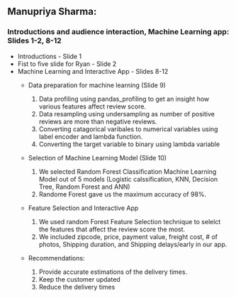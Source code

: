 ## Manupriya Sharma:


### Introductions and audience interaction, Machine Learning app: Slides 1-2, 8-12

* Introductions - Slide 1
* Fist to five slide for Ryan - Slide 2
* Machine Learning and Interactive App - Slides 8-12
	- Data preparation for machine learning (Slide 9)
		1. Data profiling using pandas_profiling to get an insight how various features affect review score.
		2. Data resampling using undersampling as number of positive reviews are more than negative reviews.
		3. Converting catagorical varibales to numerical variables using label encoder and lambda function.
		4. Converting the target variable to binary using lambda variable 
		
	- Selection of Machine Learning Model (Slide 10)
		1. We selected Random Forest Classification Machine Learning Model out of 5 models (Logistic calssification, KNN, Decision Tree, Random Forest and ANN)
		2. Randome Forest gave us the maximum accuracy of 98%.
		
	- Feature Selection and Interactive App
		1. We used random Forest Feature Selection technique to selelct the features that affect the review score the most. 
		2. We included zipcode, price, payment value, freight cost, # of photos, Shipping duration,  and Shipping delays/early in our app. 
		
	- Recommendations:
		1. Provide accurate estimations of the delivery times.
		2. Keep the customer updated
		3. Reduce the delivery times

		